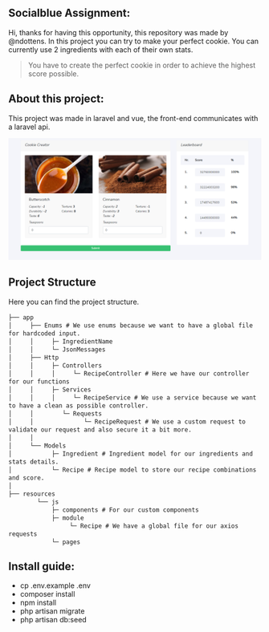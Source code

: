 ## Socialblue Assignment:
Hi, thanks for having this opportunity, this repository was made by @ndottens.
In this project you can try to make your perfect cookie. You can currently use 2 ingredients with each of their own stats.

> You have to create the perfect cookie in order to achieve the highest score possible.

## About this project:
This project was made in laravel and vue, the front-end communicates with a laravel api.

![background](cookie.jpg)

## Project Structure

Here you can find the project structure.


    
    ├── app
    │     ├── Enums # We use enums because we want to have a global file for hardcoded input.
    │     │     ├─ IngredientName
    │     │     └─ JsonMessages
    │     ├── Http
    │     │     ├─ Controllers 
    │     │     │     └─ RecipeController # Here we have our controller for our functions
    │     │     ├─ Services
    │     │     │     └─ RecipeService # We use a service because we want to have a clean as possible controller.
    │     │        └─ Requests 
    │     │              └─ RecipeRequest # We use a custom request to validate our request and also secure it a bit more.
    │     │ 
    │     └── Models 
    │           ├─ Ingredient # Ingredient model for our ingredients and stats details.
    │           └─ Recipe # Recipe model to store our recipe combinations and score.    
    │   
    ├── resources             
            └── js         
                ├─ components # For our custom components
                ├─ module 
                     └─ Recipe # We have a global file for our axios requests
                └─ pages 
   

## Install guide:

- cp .env.example .env
- composer install
- npm install
- php artisan migrate
- php artisan db:seed

